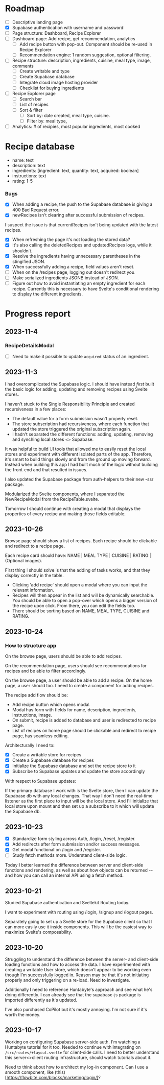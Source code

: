 # Roadmap

-   [ ] Descriptive landing page
-   [x] Supabase authentication with username and password
-   [ ] Page structure: Dashboard, Recipe Explorer
-   [ ] Dashboard page: Add recipe, get recommendation, analytics
    -   [ ] Add recipe button with pop-out. Component should be re-used in Recipe Explorer
    -   [ ] Recommendation engine: 1 random suggestion, optional filtering.
-   [ ] Recipe structure: description, ingredients, cuisine, meal type, image, comments
    -   [ ] Create writable and type
    -   [ ] Create Supabase database
    -   [ ] Integrate cloud image hosting provider
    -   [ ] Checklist for buying ingredients
-   [ ] Recipe Explorer page
    -   [ ] Search bar
    -   [ ] List of recipes
    -   [ ] Sort & filter
        -   [ ] Sort by: date created, meal type, cuisine.
        -   [ ] Filter by: meal type,
-   [ ] Analytics: # of recipies, most popular ingredients, most cooked

# Recipe database

-   name: text
-   description: text
-   ingredients: [ingredient: text, quantity: text, acquired: boolean]
-   instructions: text
-   rating: 1-5

### Bugs

-   [x] When adding a recipe, the push to the Supabase database is giving a 400 Bad Request error.
-   [x] newRecipes isn't clearing after successful submission of recipes.

I suspect the issue is that currentRecipes isn't being updated with the latest recipes.

-   [x] When refreshing the page it's not loading the stored data?
-   [x] It's also calling the deletedRecipes and updatedRecipes logs, while it shouldn't.
-   [x] Resolve the ingredients having unnecessary parentheses in the stingified JSON.
-   [x] When successfully adding a recipe, field values aren't reset.
-   [ ] When on the /recipes page, logging out doesn't redirect you.
-   [ ] Make serialized ingredients JSONB instead of JSON.
-   [ ] Figure out how to avoid instantiating an empty ingredient for each recipe. Currently this is necessary to have Svelte's conditional rendering to display the different ingredients.

# Progress report

## 2023-11-4

### RecipeDetailsModal

-   [ ] Need to make it possible to update `acquired` status of an ingredient.

## 2023-11-3

I had overcomplicated the Supabase logic. I should have instead _first_ built the basic logic for adding, updating and removing recipes using Svelte stores.

I haven't stuck to the Single Responsibility Principle and created recursiveness in a few places:

-   The default value for a form submission wasn't properly reset.
-   The store subscription had recursiveness, where each function that updated the store triggered the original subscription again.
-   I hadn't separated the different functions: adding, updating, removing and synching local stores <> Supabase.

It was helpful to build UI tools that allowed me to easily reset the local stores and experiment with different isolated parts of the app. Therefore, it's smart to build things slowly and from the ground up moving forward. Instead when building this app I had built much of the logic without building the front-end and that resulted in issues.

I also updated the Supabase package from auth-helpers to their new -ssr package.

Modularized the Svelte components, where I separated the NewRecipeModal from the RecipeTable.svelte.

Tomorrow I should continue with creating a modal that displays the properties of every recipe and making those fields editable.

## 2023-10-26

Browse page should show a list of recipes. Each recipe should be clickable and redirect to a recipe page.

Each recipe card should have: NAME | MEAL TYPE | CUISINE | RATING | (Optional images).

First thing I should solve is that the adding of tasks works, and that they display correctly in the table.

-   Clicking 'add recipe' should open a modal where you can input the relevant information.
-   Recipes will then appear in the list and will be dynamically searchable. You should be able to open a pop-over which opens a bigger version of the recipe upon click. From there, you can edit the fields too.
-   There should be sorting based on NAME, MEAL TYPE, CUISINE and RATING.

## 2023-10-24

### How to structure app

On the browse page, users should be able to add recipes.

On the recommendation page, users should see recommendations for recipes and be able to filter accordingly.

On the browse page, a user should be able to add a recipe. On the home page, a user should too. I need to create a component for adding recipes.

The recipe add flow should be:

-   Add recipe button which opens modal.
-   Modal has form with fields for name, description, ingredients, instructions, image.
-   On submit, recipe is added to database and user is redirected to recipe page.
-   List of recipes on home page should be clickable and redirect to recipe page, has seamless editing.

Architecturally I need to:

-   [x] Create a writable store for recipes
-   [x] Create a Supabase database for recipes
-   [x] Initialize the Supabase database and set the recipe store to it
-   [x] Subscribe to Supabase updates and update the store accordingly

With respect to Supabase updates:

If the primary database I work with is the Svelte store, then I can update the Supabase db with any local changes. That way I don't need the real-time listener as the first place to input will be the local store. And I'll initialize that local store upon mount and then set up a subscribe to it which will update the Supabase db.

## 2023-10-23

-   [x] Standardize form styling across Auth, /login, /reset, /register.
-   [x] Add redirects after form submission and/or success messages.
-   [x] Get modal functional on /login and /register.
-   [ ] Study fetch methods more. Understand client-side logic.

Today I better learned the difference between server and client-side functions and rendering, as well as about how objects can be returned -- and how you can call an internal API using a fetch method.

## 2023-10-21

Studied Supabase authentication and Sveltekit Routing today.

I want to experiment with routing using /login, /signup and /logout pages.

Separately going to set up a Svelte store for the Supabase client so that I can more easily use it inside components. This will be the easiest way to maximize Svelte's composability.

## 2023-10-20

Struggling to understand the difference between the server- and client-side loading functions and how to access the data. I have experimented with creating a writable User store, which doesn't appear to be working even though I'm successfully logged in. Reason may be that it's not initiating properly and only triggering on a re-load. Need to investigate.

Additionally I need to reference Huntabyte's approach and see what he's doing differently. I can already see that the supabase-js package is imported differently as it's updated.

I've also purchased CoPilot but it's mostly annoying. I'm not sure if it's worth the money.

## 2023-10-17

Working on configuring Supabase server-side auth. I'm watching a Huntabyte tutorial for it too. Needed to continue with integrating on `/src/routes/+layout.svelte` for client-side calls. I need to better understand this server<>client routing infrastructure, should watch tutorials about it.

Need to think about how to architect my log-in component. Can I use a smooth component, like (this)[https://flowbite.com/blocks/marketing/login/]?
